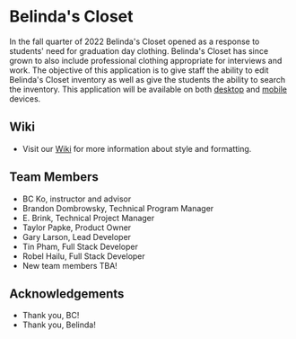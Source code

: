 # Belinda's Closet
<!-- Brief description of the project with the inclusion of a mention about the android and web app aspect. -->
In the fall quarter of 2022 Belinda's Closet opened as a response to students' need for graduation day clothing. Belinda's Closet has since grown to also include professional clothing appropriate for interviews and work. The objective of this application is to give staff the ability to edit Belinda's Closet inventory as well as give the students the ability to search the inventory. This application will be available on both [desktop](https://github.com/SeattleColleges/belindas-closet-nextjs) and [mobile](https://github.com/SeattleColleges/belindas-closet-android) devices.
 
## Wiki
- Visit our [Wiki](https://github.com/SeattleColleges/belindas-closet-android/wiki) for more information about style and formatting.
 
## Team Members
- BC Ko, instructor and advisor
- Brandon Dombrowsky, Technical Program Manager
- E. Brink, Technical Project Manager
- Taylor Papke, Product Owner
- Gary Larson, Lead Developer
- Tin Pham, Full Stack Developer
- Robel Hailu, Full Stack Developer
- New team members TBA!
 
## Acknowledgements
- Thank you, BC!
- Thank you, Belinda!
